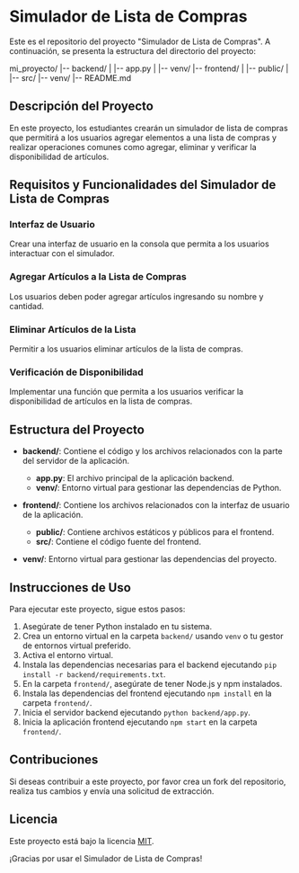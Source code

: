 # Simulador de Lista de Compras

Este es el repositorio del proyecto "Simulador de Lista de Compras". A continuación, se presenta la estructura del directorio del proyecto:

mi_proyecto/
|-- backend/
|   |-- app.py
|   |-- venv/
|-- frontend/
|   |-- public/
|   |-- src/
|-- venv/
|-- README.md


## Descripción del Proyecto

En este proyecto, los estudiantes crearán un simulador de lista de compras que permitirá a los usuarios agregar elementos a una lista de compras y realizar operaciones comunes como agregar, eliminar y verificar la disponibilidad de artículos.

## Requisitos y Funcionalidades del Simulador de Lista de Compras

### Interfaz de Usuario

Crear una interfaz de usuario en la consola que permita a los usuarios interactuar con el simulador.

### Agregar Artículos a la Lista de Compras

Los usuarios deben poder agregar artículos ingresando su nombre y cantidad.

### Eliminar Artículos de la Lista

Permitir a los usuarios eliminar artículos de la lista de compras.

### Verificación de Disponibilidad

Implementar una función que permita a los usuarios verificar la disponibilidad de artículos en la lista de compras.

## Estructura del Proyecto

- **backend/**: Contiene el código y los archivos relacionados con la parte del servidor de la aplicación.
  - **app.py**: El archivo principal de la aplicación backend.
  - **venv/**: Entorno virtual para gestionar las dependencias de Python.

- **frontend/**: Contiene los archivos relacionados con la interfaz de usuario de la aplicación.
  - **public/**: Contiene archivos estáticos y públicos para el frontend.
  - **src/**: Contiene el código fuente del frontend.

- **venv/**: Entorno virtual para gestionar las dependencias del proyecto.

## Instrucciones de Uso

Para ejecutar este proyecto, sigue estos pasos:

1. Asegúrate de tener Python instalado en tu sistema.
2. Crea un entorno virtual en la carpeta `backend/` usando `venv` o tu gestor de entornos virtual preferido.
3. Activa el entorno virtual.
4. Instala las dependencias necesarias para el backend ejecutando `pip install -r backend/requirements.txt`.
5. En la carpeta `frontend/`, asegúrate de tener Node.js y npm instalados.
6. Instala las dependencias del frontend ejecutando `npm install` en la carpeta `frontend/`.
7. Inicia el servidor backend ejecutando `python backend/app.py`.
8. Inicia la aplicación frontend ejecutando `npm start` en la carpeta `frontend/`.

## Contribuciones

Si deseas contribuir a este proyecto, por favor crea un fork del repositorio, realiza tus cambios y envía una solicitud de extracción.

## Licencia

Este proyecto está bajo la licencia [MIT](LICENSE).

¡Gracias por usar el Simulador de Lista de Compras!
